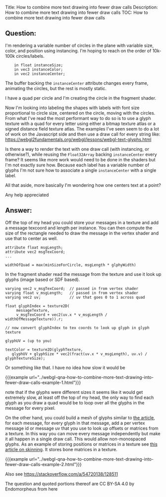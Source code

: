 Title: How to combine more text drawing into fewer draw calls
Description: How to combine more text drawing into fewer draw calls
TOC: How to combine more text drawing into fewer draw calls

## Question:

I'm rendering a variable number of circles in the plane with variable size, color, and position using instancing. I'm hoping to reach on the order of 10k-100k circles/labels.

```
    in float instanceSize;
    in vec3 instanceColor;
    in vec2 instanceCenter;
```

The buffer backing the `instanceCenter` attribute changes every frame, animating the circles, but the rest is mostly static.

I have a quad per circle and I'm creating the circle in the fragment shader.

Now I'm looking into labeling the shapes with labels with font size proportional to circle size, centered on the circle, moving with the circles. From what I've read the most performant way to do so is to use a glyph texture with a quad for every letter using either a bitmap texture atlas or a signed distance field texture atlas. The examples I've seen seem to do a lot of work on the Javascript side and then use a draw call for every string like: https://webgl2fundamentals.org/webgl/lessons/webgl-text-glyphs.html

Is there a way to render the text with one draw call (with instancing, or otherwise?), while reusing the `Float32Array` backing `instanceCenter` every frame? It seems like more work would need to be done in the shaders but I'm not exactly sure how. Because each label has a variable number of glyphs I'm not sure how to associate a single `instanceCenter` with a single label.

All that aside, more basically I'm wondering how one centers text at a point?

Any help appreciated

## Answer:

Off the top of my head you could store your messages in a texture and add a message texcoord and length per instance. You can then compute the size of the rectangle needed to draw the message in the vertex shader and use that to center as well.


```
attribute float msgLength;
attribute vec2 msgTexCoord;
...

widthOfQuad = max(minSizeForCircle, msgLength * glphyWidth)

```

In the fragment shader read the message from the texture and use it look up glyphs (image based or SDF based). 

```
varying vec2 v_msgTexCoord;  // passed in from vertex shader
varying float v_msgLength;   // passed in from vertex shader
varying vec2 uv;             // uv that goes 0 to 1 across quad

float glyphIndex = texture2D(
     messageTexture,
     v_msgTexCoord + vec2(uv.x * v_msgLength / widthOfMessageTexture)).r;

// now convert glyphIndex to tex coords to look up glyph in glyph texture

glyphUV = (up to you)

textColor = texture2D(glyphTexture, 
   glyphUV + glyphSize * vec2(fract(uv.x * v_msgLength), uv.v) / glyphTextureSize);
```

Or something like that. I have no idea how slow it would be

{{{example url="../webgl-qna-how-to-combine-more-text-drawing-into-fewer-draw-calls-example-1.html"}}}

note that if the glyphs were different sizes it seems like it would get extremely slow, at least off the top of my head, the only way to find each glyph as you draw a quad would be to loop over all the glyphs in the message for every pixel.

On the other hand, you could build a mesh of glyphs similar to [the article](https://webgl2fundamentals.org/webgl/lessons/webgl-text-glyphs.html), for each message, for every glyph in that message, add a per vertex message id or message uv that you use to look up offsets or matrices from a texture. In this way you can move every message independently but make it all happen in a single draw call. This would
allow non-monospaced glyphs. As an example of storing positions or matrices in a texture see [this article on skinning](https://webglfundamentals.org/webgl/lessons/webgl-skinning.html). It stores bone matrices in a texture.

{{{example url="../webgl-qna-how-to-combine-more-text-drawing-into-fewer-draw-calls-example-2.html"}}}

Also see https://stackoverflow.com/a/54720138/128511

<div class="so">
  <div>The question and quoted portions thereof are 
    CC BY-SA 4.0 by
    <a data-href="https://stackoverflow.com/users/7367514">Endomorpheus</a>
    from
    <a data-href="https://stackoverflow.com/questions/64618329">here</a>
  </div>
</div>
